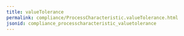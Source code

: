 ```yaml
---
title: valueTolerance
permalink: compliance/ProcessCharacteristic.valueTolerance.html
jsonid: compliance_processcharacteristic_valuetolerance
---
```

